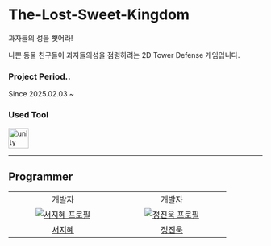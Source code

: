 # The-Lost-Sweet-Kingdom
과자들의 성을 뺏어라!

나쁜 동물 친구들이 과자들의성을 점령하려는 2D Tower Defense 게임입니다.

### Project Period..
Since 2025.02.03 ~

### Used Tool
<p align="left"><a href="https://unity.com/" target="_blank" rel="noreferrer"> <img src="https://www.vectorlogo.zone/logos/unity3d/unity3d-icon.svg" alt="unity" width="40" height="40"/> </a> </p>

---
## Programmer

<table>
      <tr>
    <td align="center">
        개발자
      </a>
    </td>
    <td align="center">
        개발자
      </a>
    </td>
  </tr>
  <tr>
    <td align="center" width="200px">
      <a href="https://github.com/doro1129" target="_blank">
        <img src="https://avatars.githubusercontent.com/u/50572094?v=4" alt="서지혜 프로필" />
      </a>
    </td>
    <td align="center" width="200px">
      <a href="https://github.com/Jinwook700" target="_blank">
        <img src="https://avatars.githubusercontent.com/u/127014921?v=4" alt="정진욱 프로필" />
      </a>
    </td>
  </tr>
  <tr>
    <td align="center">
      <a href="https://github.com/doro1129" target="_blank">
        서지혜
      </a>
    </td>
    <td align="center">
      <a href="https://github.com/Jinwook700" target="_blank">
        정진욱
      </a>
    </td>
  </tr>
</table>
